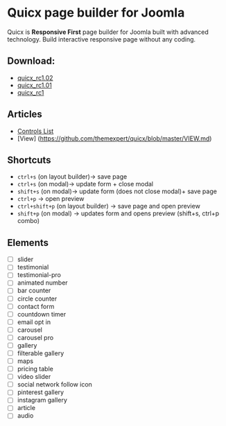 # Quicx page builder for Joomla
Quicx is <strong>Responsive First</strong> page builder for Joomla built with advanced technology. Build interactive responsive page without any coding.

## Download:
- [quicx_rc1.02](https://github.com/themexpert/quicx/files/121546/pkg_quicx-pro.zip)
- [quicx_rc1.01](https://github.com/themexpert/quicx/files/121438/pkg_quicx-pro.zip)
- [quicx_rc1](https://github.com/themexpert/quicx/files/121275/pkg_quicx-pro.zip)

## Articles
- [Controls List](https://github.com/themexpert/quicx/blob/master/CONTROLS.md)
- [View] (https://github.com/themexpert/quicx/blob/master/VIEW.md)

## Shortcuts
- `ctrl+s` (on layout builder)-> save page
- `ctrl+s` (on modal)-> update form + close modal
- `shift+s` (on modal)-> update form (does not close modal)+ save page
- `ctrl+p` -> open preview
- `ctrl+shift+p` (on layout builder) -> save page and open preview
- `shift+p` (on modal) -> updates form and opens preview (shift+s, ctrl+p combo)


## Elements
- [ ] slider
- [ ] testimonial
- [ ] testimonial-pro
- [ ] animated number
- [ ] bar counter
- [ ] circle counter
- [ ] contact form
- [ ] countdown timer
- [ ] email opt in
- [ ] carousel
- [ ] carousel pro
- [ ] gallery
- [ ] filterable gallery
- [ ] maps
- [ ] pricing table
- [ ] video slider
- [ ] social network follow icon
- [ ] pinterest gallery
- [ ] instagram gallery
- [ ] article
- [ ] audio
